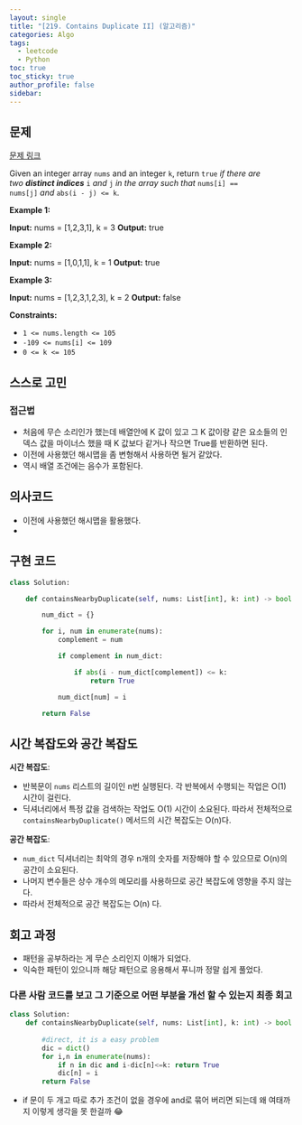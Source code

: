 ```yaml
---
layout: single
title: "[219. Contains Duplicate II] (알고리즘)"
categories: Algo
tags:
  - leetcode
  - Python
toc: true
toc_sticky: true
author_profile: false
sidebar:
---
```

## 문제

[문제 링크](https://leetcode.com/problems/contains-duplicate-ii/?envType=study-plan-v2&envId=top-interview-150)

Given an integer array `nums` and an integer `k`, return `true` _if there are two **distinct indices**_ `i` _and_ `j` _in the array such that_ `nums[i] == nums[j]` _and_ `abs(i - j) <= k`.

**Example 1:**

**Input:** nums = [1,2,3,1], k = 3
**Output:** true

**Example 2:**

**Input:** nums = [1,0,1,1], k = 1
**Output:** true

**Example 3:**

**Input:** nums = [1,2,3,1,2,3], k = 2
**Output:** false

**Constraints:**

- `1 <= nums.length <= 105`
- `-109 <= nums[i] <= 109`
- `0 <= k <= 105`
## 스스로 고민

### 접근법

- 처음에 무슨 소리인가 했는데 배열안에 K 값이 있고 그 K 값이랑 같은 요소들의 인덱스 값을 마이너스 했을 때 K 값보다 같거나 작으면 True를 반환하면 된다.
- 이전에 사용했던 해시맵을 좀 변형해서 사용하면 될거 같았다.
- 역시 배열 조건에는 음수가 포함된다.

## 의사코드

- 이전에 사용했던 해시맵을 활용했다.
- 

## 구현 코드

```python
class Solution:

    def containsNearbyDuplicate(self, nums: List[int], k: int) -> bool:

        num_dict = {}

        for i, num in enumerate(nums):
            complement = num

            if complement in num_dict:

                if abs(i - num_dict[complement]) <= k:
                    return True

            num_dict[num] = i

        return False
```

## 시간 복잡도와 공간 복잡도

**시간 복잡도**:

- 반복문이 `nums` 리스트의 길이인 n번 실행된다. 각 반복에서 수행되는 작업은 O(1) 시간이 걸린다.
- 딕셔너리에서 특정 값을 검색하는 작업도 O(1) 시간이 소요된다. 따라서 전체적으로 `containsNearbyDuplicate()` 메서드의 시간 복잡도는 O(n)다.

**공간 복잡도**:

- `num_dict` 딕셔너리는 최악의 경우 n개의 숫자를 저장해야 할 수 있으므로 O(n)의 공간이 소요된다.
- 나머지 변수들은 상수 개수의 메모리를 사용하므로 공간 복잡도에 영향을 주지 않는다.
- 따라서 전체적으로 공간 복잡도는 O(n) 다.

## 회고 과정

- 패턴을 공부하라는 게 무슨 소리인지 이해가 되었다.
- 익숙한 패턴이 있으니까 해당 패턴으로 응용해서 푸니까 정말 쉽게 풀었다.

### 다른 사람 코드를 보고 그 기준으로 어떤 부분을 개선 할 수 있는지 최종 회고

```python
class Solution:
    def containsNearbyDuplicate(self, nums: List[int], k: int) -> bool:
        
        #direct, it is a easy problem
        dic = dict()
        for i,n in enumerate(nums):
            if n in dic and i-dic[n]<=k: return True
            dic[n] = i
        return False
```

- if 문이 두 개고 따로 추가 조건이 없을 경우에 and로 묶어 버리면 되는데 왜 여태까지 이렇게 생각을 못 한걸까 😂